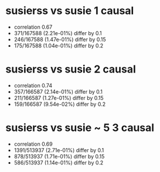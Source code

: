 # susierss vs susie  1 causal

- correlation 0.67
- 371/167588 (2.21e-01%) differ by 0.1
- 246/167588 (1.47e-01%) differ by 0.15
- 175/167588 (1.04e-01%) differ by 0.2


# susierss vs susie  2 causal

- correlation 0.74
- 357/166587 (2.14e-01%) differ by 0.1
- 211/166587 (1.27e-01%) differ by 0.15
- 159/166587 (9.54e-02%) differ by 0.2


# susierss vs susie  ~ 5 3 causal

- correlation 0.69
- 1391/513937 (2.71e-01%) differ by 0.1
- 878/513937 (1.71e-01%) differ by 0.15
- 586/513937 (1.14e-01%) differ by 0.2


